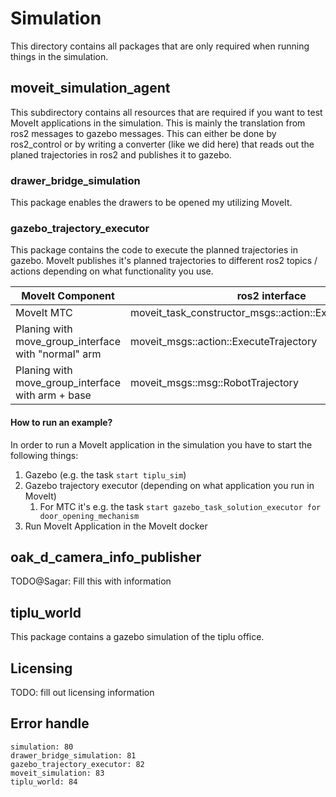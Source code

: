 # Simulation

This directory contains all packages that are only required when running things in the simulation.

## moveit_simulation_agent

This subdirectory contains all resources that are required if you want to test MoveIt applications in the simulation.
This is mainly the translation from ros2 messages to gazebo messages. This can either be done by ros2_control or by
writing a converter (like we did here) that reads out the planed trajectories in ros2 and publishes it to gazebo.

### drawer_bridge_simulation

This package enables the drawers to be opened my utilizing MoveIt.

### gazebo_trajectory_executor

This package contains the code to execute the planned trajectories in gazebo. MoveIt publishes it's planned
trajectories to different ros2 topics / actions depending on what functionality you use.

| MoveIt Component                                    | ros2 interface                                            | default action / topic name                                |
|-----------------------------------------------------|-----------------------------------------------------------|------------------------------------------------------------|
| MoveIt MTC                                          | moveit_task_constructor_msgs::action::ExecuteTaskSolution | /execute_task_solution                                     |
| Planing with move_group_interface with "normal" arm | moveit_msgs::action::ExecuteTrajectory                    | /planning_group_controller/follow_joint_trajectory         |
| Planing with move_group_interface with arm + base   | moveit_msgs::msg::RobotTrajectory                         | /door_opening_mechanism_controller/follow_joint_trajectory |

#### How to run an example?

In order to run a MoveIt application in the simulation you have to start the following things:
1. Gazebo (e.g. the task `start tiplu_sim`)
2. Gazebo trajectory executor (depending on what application you run in MoveIt)
   1. For MTC it's e.g. the task `start gazebo_task_solution_executor for door_opening_mechanism`
3. Run MoveIt Application in the MoveIt docker


## oak_d_camera_info_publisher

TODO@Sagar: Fill this with information

## tiplu_world

This package contains a gazebo simulation of the tiplu office.


## Licensing
TODO: fill out licensing information


## Error handle
    simulation: 80
    drawer_bridge_simulation: 81
    gazebo_trajectory_executor: 82
    moveit_simulation: 83
    tiplu_world: 84